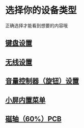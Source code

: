 # 选择你的设备类型

正确选择才能看到想要的内容哦

## [键盘设置](./std/web_hid/README.md)  

## [无线设置](./std/web_hid/rf_opt.md)  

## [音量控制器（旋钮）设置](./knob/README.md)  

## [小屏内置菜单](./std/built_in_menu/README.md)  

## [磁轴（60%）PCB](./60HE/README.md)  